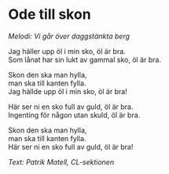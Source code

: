 # Ode till skon

_Melodi: Vi går över daggstänkta berg_

Jag häller upp öl i min sko, öl är bra.  
Som lånat har sin lukt av gammal sko, öl är bra.

Skon den ska man hylla,  
man ska till kanten fylla.  
Jag hällde upp öl i min sko, öl är bra!

Här ser ni en sko full av guld, öl är bra.  
Ingenting för någon utan skuld, öl är bra.

Skon den ska man hylla,  
man ska till kanten fylla.  
Här ser ni en sko full av guld, öl är bra!

_Text: Patrik Matell, CL-sektionen_
